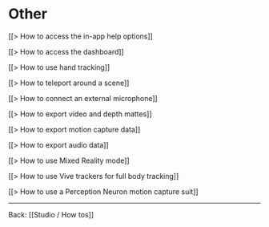 # Other

[[> How to access the in-app help options]]

[[> How to access the dashboard]]

[[> How to use hand tracking]]

[[> How to teleport around a scene]]

[[> How to connect an external microphone]]

[[> How to export video and depth mattes]]

[[> How to export motion capture data]]

[[> How to export audio data]]

[[> How to use Mixed Reality mode]]

[[> How to use Vive trackers for full body tracking]]

[[> How to use a Perception Neuron motion capture suit]]

---

Back: [[Studio / How tos]]
